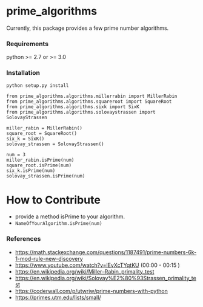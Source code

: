 # prime_algorithms

Currently, this package provides a few prime number algorithms.

### Requirements

python >= 2.7 or >= 3.0

### Installation

```
python setup.py install
```

```
from prime_algorithms.algorithms.millerrabin import MillerRabin
from prime_algorithms.algorithms.squareroot import SquareRoot
from prime_algorithms.algorithms.sixk import SixK
from prime_algorithms.algorithms.solovaystrassen import SolovayStrassen

miller_rabin = MillerRabin()
square_root = SquareRoot()
six_k = SixK()
solovay_strassen = SolovayStrassen()

num = 3
miller_rabin.isPrime(num)
square_root.isPrime(num)
six_k.isPrime(num)
solovay_strassen.isPrime(num)
```

# How to Contribute

- provide a method isPrime to your algorithm.
- ``NameOfYourAlgorithm.isPrime(num)``

### References

- https://math.stackexchange.com/questions/1187491/prime-numbers-6k-1-mod-rule-new-discovery
- https://www.youtube.com/watch?v=lEvXcTYqtKU (00:00 - 00:15 )
- https://en.wikipedia.org/wiki/Miller–Rabin_primality_test
- https://en.wikipedia.org/wiki/Solovay%E2%80%93Strassen_primality_test
- https://coderwall.com/p/utwriw/prime-numbers-with-python
- https://primes.utm.edu/lists/small/